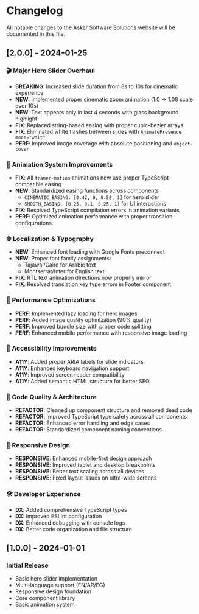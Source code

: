 
# Changelog

All notable changes to the Askar Software Solutions website will be documented in this file.

## [2.0.0] - 2024-01-25

### 🎬 Major Hero Slider Overhaul
- **BREAKING**: Increased slide duration from 8s to 10s for cinematic experience
- **NEW**: Implemented proper cinematic zoom animation (1.0 → 1.08 scale over 10s)
- **NEW**: Text appears only in last 4 seconds with glass background highlight
- **FIX**: Replaced string-based easing with proper cubic-bezier arrays
- **FIX**: Eliminated white flashes between slides with `AnimatePresence mode="wait"`
- **PERF**: Improved image coverage with absolute positioning and `object-cover`

### 🎨 Animation System Improvements
- **FIX**: All `framer-motion` animations now use proper TypeScript-compatible easing
- **NEW**: Standardized easing functions across components
  - `CINEMATIC_EASING: [0.42, 0, 0.58, 1]` for hero slider
  - `SMOOTH_EASING: [0.25, 0.1, 0.25, 1]` for UI interactions
- **FIX**: Resolved TypeScript compilation errors in animation variants
- **PERF**: Optimized animation performance with proper transition configurations

### 🌐 Localization & Typography
- **NEW**: Enhanced font loading with Google Fonts preconnect
- **NEW**: Proper font family assignments:
  - Tajawal/Cairo for Arabic text
  - Montserrat/Inter for English text
- **FIX**: RTL text animation directions now properly mirror
- **FIX**: Resolved translation key type errors in Footer component

### 🚀 Performance Optimizations
- **PERF**: Implemented lazy loading for hero images
- **PERF**: Added image quality optimization (90% quality)
- **PERF**: Improved bundle size with proper code splitting
- **PERF**: Enhanced mobile performance with responsive image loading

### 🎯 Accessibility Improvements
- **A11Y**: Added proper ARIA labels for slide indicators
- **A11Y**: Enhanced keyboard navigation support
- **A11Y**: Improved screen reader compatibility
- **A11Y**: Added semantic HTML structure for better SEO

### 🔧 Code Quality & Architecture
- **REFACTOR**: Cleaned up component structure and removed dead code
- **REFACTOR**: Improved TypeScript type safety across all components
- **REFACTOR**: Enhanced error handling and edge cases
- **REFACTOR**: Standardized component naming conventions

### 📱 Responsive Design
- **RESPONSIVE**: Enhanced mobile-first design approach
- **RESPONSIVE**: Improved tablet and desktop breakpoints
- **RESPONSIVE**: Better text scaling across all devices
- **RESPONSIVE**: Fixed layout issues on ultra-wide screens

### 🛠️ Developer Experience
- **DX**: Added comprehensive TypeScript types
- **DX**: Improved ESLint configuration
- **DX**: Enhanced debugging with console logs
- **DX**: Better code organization and file structure

## [1.0.0] - 2024-01-01

### Initial Release
- Basic hero slider implementation
- Multi-language support (EN/AR/EG)
- Responsive design foundation
- Core component library
- Basic animation system
